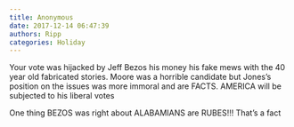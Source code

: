 ```yaml
---
title: Anonymous
date: 2017-12-14 06:47:39
authors: Ripp
categories: Holiday
---
```


 Your vote was hijacked by Jeff Bezos his money his fake mews with the 40 year old fabricated stories. 
Moore was a horrible candidate but Jones’s position on the issues was more immoral and are FACTS. AMERICA will be subjected to his liberal votes 

One thing BEZOS was right about ALABAMIANS are RUBES!!!
That’s a fact